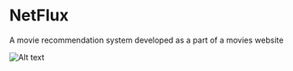 # NetFlux
A movie recommendation system developed as a part of a movies website 

![Alt text](../../../../../c:/Users/eslam/Desktop/NetFlux/Screenshot.JPG)
